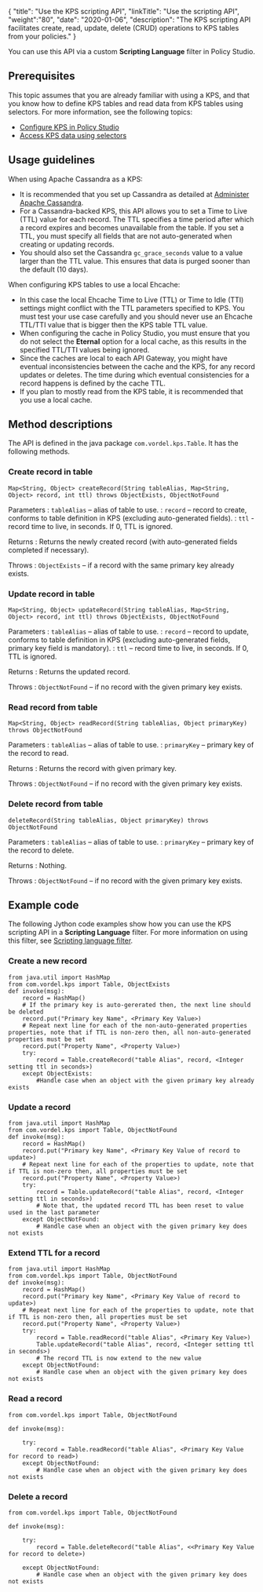 {
"title": "Use the KPS scripting API",
"linkTitle": "Use the scripting API",
"weight":"80",
"date": "2020-01-06",
"description": "The KPS scripting API facilitates create, read, update, delete (CRUD) operations to KPS tables from your policies."
}

You can use this API via a custom **Scripting Language** filter in Policy Studio.

## Prerequisites

This topic assumes that you are already familiar with using a KPS, and that you know how to define KPS tables and read data from KPS tables using selectors. For more information, see the following topics:

* [Configure KPS in Policy Studio](/docs/apim_policydev/apigw_kps/kps_configuration)
* [Access KPS data using selectors](/docs/apim_policydev/apigw_kps/kps_configuration#selector-access)

## Usage guidelines

When using Apache Cassandra as a KPS:

* It is recommended that you set up Cassandra as detailed at [Administer Apache Cassandra](/docs/cass_admin/).
* For a Cassandra-backed KPS, this API allows you to set a Time to Live (TTL) value for each record. The TTL specifies a time period after which a record expires and becomes unavailable from the table. If you set a TTL, you must specify all fields that are not auto-generated when creating or updating records.
* You should also set the Cassandra `gc_grace_seconds` value to a value larger than the TTL value. This ensures that data is purged sooner than the default (10 days).

When configuring KPS tables to use a local Ehcache:

* In this case the local Ehcache Time to Live (TTL) or Time to Idle (TTI) settings might conflict with the TTL parameters specified to KPS. You must test your use case carefully and you should never use an Ehcache TTL/TTI value that is bigger then the KPS table TTL value.
* When configuring the cache in Policy Studio, you must ensure that you do not select the **Eternal** option for a local cache, as this results in the specified TTL/TTI values being ignored.
* Since the caches are local to each API Gateway, you might have eventual inconsistencies between the cache and the KPS, for any record updates or deletes. The time during which eventual consistencies for a record happens is defined by the cache TTL.
* If you plan to mostly read from the KPS table, it is recommended that you use a local cache.

## Method descriptions

The API is defined in the java package `com.vordel.kps.Table`. It has the following methods.

### Create record in table

```
Map<String, Object> createRecord(String tableAlias, Map<String, Object> record, int ttl) throws ObjectExists, ObjectNotFound
```

Parameters
: `tableAlias` – alias of table to use.
: `record` – record to create, conforms to table definition in KPS (excluding auto-generated fields).
: `ttl` - record time to live, in seconds. If 0, TTL is ignored.

Returns
: Returns the newly created record (with auto-generated fields completed if necessary).

Throws
: `ObjectExists` – if a record with the same primary key already exists.

### Update record in table

```
Map<String, Object> updateRecord(String tableAlias, Map<String, Object> record, int ttl) throws ObjectExists, ObjectNotFound
```

Parameters
: `tableAlias` – alias of table to use.
: `record` – record to update, conforms to table definition in KPS (excluding auto-generated fields, primary key field is mandatory).
: `ttl` – record time to live, in seconds. If 0, TTL is ignored.

Returns
: Returns the updated record.

Throws
: `ObjectNotFound` – if no record with the given primary key exists.

### Read record from table

```
Map<String, Object> readRecord(String tableAlias, Object primaryKey) throws ObjectNotFound
```

Parameters
: `tableAlias` – alias of table to use.
: `primaryKey` – primary key of the record to read.

Returns
: Returns the record with given primary key.

Throws
: `ObjectNotFound` – if no record with the given primary key exists.

### Delete record from table

```
deleteRecord(String tableAlias, Object primaryKey) throws ObjectNotFound
```

Parameters
: `tableAlias` – alias of table to use.
: `primaryKey` – primary key of the record to delete.

Returns
: Nothing.

Throws
: `ObjectNotFound` – if no record with the given primary key exists.

## Example code

The following Jython code examples show how you can use the KPS scripting API in a **Scripting Language** filter. For more information on using this filter, see
[Scripting language filter](/docs/apim_policydev/apigw_polref/utility_additional#scripting-language-filter).

### Create a new record

```
from java.util import HashMap
from com.vordel.kps import Table, ObjectExists
def invoke(msg):
    record = HashMap()
    # If the primary key is auto-gererated then, the next line should be deleted
    record.put("Primary key Name", <Primary Key Value>)
    # Repeat next line for each of the non-auto-generated properties properties, note that if TTL is non-zero then, all non-auto-generated properties must be set
    record.put("Property Name", <Property Value>)
    try:
        record = Table.createRecord("table Alias", record, <Integer setting ttl in seconds>)
    except ObjectExists:
        #Handle case when an object with the given primary key already exists
```

### Update a record

```
from java.util import HashMap
from com.vordel.kps import Table, ObjectNotFound
def invoke(msg):
    record = HashMap()
    record.put("Primary key Name", <Primary Key Value of record to update>)
    # Repeat next line for each of the properties to update, note that if TTL is non-zero then, all properties must be set
    record.put("Property Name", <Property Value>)
    try:
        record = Table.updateRecord("table Alias", record, <Integer setting ttl in seconds>)
        # Note that, the updated record TTL has been reset to value used in the last parameter
    except ObjectNotFound:
        # Handle case when an object with the given primary key does not exists
```

### Extend TTL for a record

```
from java.util import HashMap
from com.vordel.kps import Table, ObjectNotFound
def invoke(msg):
    record = HashMap()
    record.put("Primary key Name", <Primary Key Value of record to update>)
    # Repeat next line for each of the properties to update, note that if TTL is non-zero then, all properties must be set
    record.put("Property Name", <Property Value>)
    try:
        record = Table.readRecord("table Alias", <Primary Key Value>)
        Table.updateRecord("table Alias", record, <Integer setting ttl in seconds>)
        # The record TTL is now extend to the new value
    except ObjectNotFound:
        # Handle case when an object with the given primary key does not exists
```

### Read a record

```
from com.vordel.kps import Table, ObjectNotFound

def invoke(msg):

    try:
        record = Table.readRecord("table Alias", <Primary Key Value for record to read>)
    except ObjectNotFound:
        # Handle case when an object with the given primary key does not exists
```

### Delete a record

```
from com.vordel.kps import Table, ObjectNotFound

def invoke(msg):

    try:
        record = Table.deleteRecord("table Alias", <<Primary Key Value for record to delete>)

    except ObjectNotFound:
        # Handle case when an object with the given primary key does not exists
```
